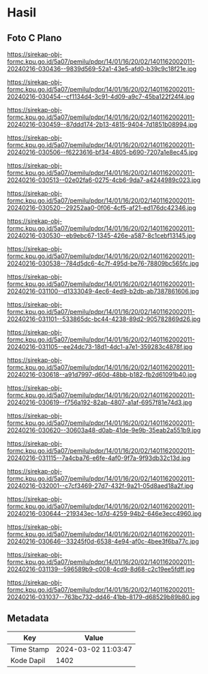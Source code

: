 # Hasil

## Foto C Plano

https://sirekap-obj-formc.kpu.go.id/5a07/pemilu/pdpr/14/01/16/20/02/1401162002011-20240216-030436--9839d569-52a1-43e5-afd0-b39c9c18f21e.jpg

https://sirekap-obj-formc.kpu.go.id/5a07/pemilu/pdpr/14/01/16/20/02/1401162002011-20240216-030454--cf1134d4-3c91-4d09-a9c7-45ba122f24f4.jpg

https://sirekap-obj-formc.kpu.go.id/5a07/pemilu/pdpr/14/01/16/20/02/1401162002011-20240216-030459--87ddd174-2b13-4815-9404-7d1851b08994.jpg

https://sirekap-obj-formc.kpu.go.id/5a07/pemilu/pdpr/14/01/16/20/02/1401162002011-20240216-030506--f6223616-bf34-4805-b690-7207a1e8ec45.jpg

https://sirekap-obj-formc.kpu.go.id/5a07/pemilu/pdpr/14/01/16/20/02/1401162002011-20240216-030513--02e02fa6-0275-4cb6-9da7-a4244989c023.jpg

https://sirekap-obj-formc.kpu.go.id/5a07/pemilu/pdpr/14/01/16/20/02/1401162002011-20240216-030520--29252aa0-0f06-4cf5-af21-ed176dc42346.jpg

https://sirekap-obj-formc.kpu.go.id/5a07/pemilu/pdpr/14/01/16/20/02/1401162002011-20240216-030530--eb9ebc67-1345-426e-a587-8c1cebf13145.jpg

https://sirekap-obj-formc.kpu.go.id/5a07/pemilu/pdpr/14/01/16/20/02/1401162002011-20240216-030538--784d5dc6-4c7f-495d-be76-78809bc565fc.jpg

https://sirekap-obj-formc.kpu.go.id/5a07/pemilu/pdpr/14/01/16/20/02/1401162002011-20240216-031100--d1333049-4ec6-4ed9-b2db-ab7387861606.jpg

https://sirekap-obj-formc.kpu.go.id/5a07/pemilu/pdpr/14/01/16/20/02/1401162002011-20240216-031101--533865dc-bc44-4238-89d2-905782869d26.jpg

https://sirekap-obj-formc.kpu.go.id/5a07/pemilu/pdpr/14/01/16/20/02/1401162002011-20240216-031105--ee24dc73-18d1-4dc1-a7e1-359283c4878f.jpg

https://sirekap-obj-formc.kpu.go.id/5a07/pemilu/pdpr/14/01/16/20/02/1401162002011-20240216-030618--a91d7997-d60d-48bb-b182-fb2d61091b40.jpg

https://sirekap-obj-formc.kpu.go.id/5a07/pemilu/pdpr/14/01/16/20/02/1401162002011-20240216-030619--f756a192-82ab-4807-a1af-6957f81e74d3.jpg

https://sirekap-obj-formc.kpu.go.id/5a07/pemilu/pdpr/14/01/16/20/02/1401162002011-20240216-030620--30603a48-d0ab-41de-9e9b-35eab2a551b9.jpg

https://sirekap-obj-formc.kpu.go.id/5a07/pemilu/pdpr/14/01/16/20/02/1401162002011-20240216-031115--7a4cba76-e6fe-4af0-9f7a-9f93db32c13d.jpg

https://sirekap-obj-formc.kpu.go.id/5a07/pemilu/pdpr/14/01/16/20/02/1401162002011-20240216-032001--c7cf3469-27d7-432f-9a21-05d8aed18a2f.jpg

https://sirekap-obj-formc.kpu.go.id/5a07/pemilu/pdpr/14/01/16/20/02/1401162002011-20240216-030644--219343ec-1d7d-4259-94b2-646e3ecc4960.jpg

https://sirekap-obj-formc.kpu.go.id/5a07/pemilu/pdpr/14/01/16/20/02/1401162002011-20240216-030646--33245f0d-6538-4e94-af0c-4bee3f6ba77c.jpg

https://sirekap-obj-formc.kpu.go.id/5a07/pemilu/pdpr/14/01/16/20/02/1401162002011-20240216-031139--596589b9-c008-4cd9-8d68-c2c19ee5fdff.jpg

https://sirekap-obj-formc.kpu.go.id/5a07/pemilu/pdpr/14/01/16/20/02/1401162002011-20240216-031037--763bc732-dd46-41bb-8179-d68529b89b80.jpg


## Metadata

| Key        | Value               |
| ---------- | ------------------- |
| Time Stamp | 2024-03-02 11:03:47 |
| Kode Dapil | 1402                |



